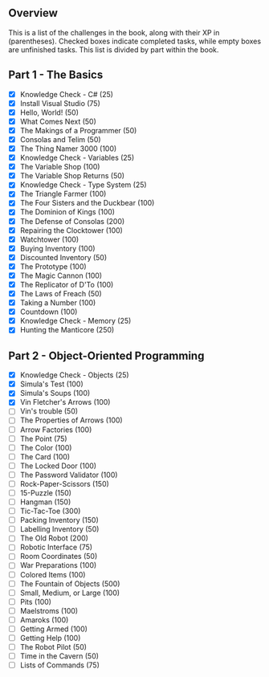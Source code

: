 ## Overview

This is a list of the challenges in the book, along with their XP in (parentheses). Checked boxes indicate completed tasks, while empty boxes are unfinished tasks. This list is divided by part within the book.

## Part 1 - The Basics

- [x] Knowledge Check - C# (25)
- [x] Install Visual Studio (75)
- [x] Hello, World! (50)
- [x] What Comes Next (50)
- [x] The Makings of a Programmer (50)
- [x] Consolas and Telim (50)
- [x] The Thing Namer 3000 (100)
- [x] Knowledge Check - Variables (25)
- [x] The Variable Shop (100)
- [x] The Variable Shop Returns (50)
- [x] Knowledge Check - Type System (25)
- [x] The Triangle Farmer (100)
- [x] The Four Sisters and the Duckbear (100)
- [x] The Dominion of Kings (100)
- [x] The Defense of Consolas (200)
- [x] Repairing the Clocktower (100)
- [x] Watchtower (100)
- [x] Buying Inventory (100)
- [x] Discounted Inventory (50)
- [x] The Prototype (100)
- [x] The Magic Cannon (100)
- [x] The Replicator of D'To (100)
- [x] The Laws of Freach (50)
- [x] Taking a Number (100)
- [x] Countdown (100)
- [x] Knowledge Check - Memory (25)
- [x] Hunting the Manticore (250)

## Part 2 - Object-Oriented Programming

- [x] Knowledge Check - Objects (25)
- [x] Simula's Test (100)
- [x] Simula's Soups (100)
- [x] Vin Fletcher's Arrows (100)
- [ ] Vin's trouble (50)
- [ ] The Properties of Arrows (100)
- [ ] Arrow Factories (100)
- [ ] The Point (75)
- [ ] The Color (100)
- [ ] The Card (100)
- [ ] The Locked Door (100)
- [ ] The Password Validator (100)
- [ ] Rock-Paper-Scissors (150)
- [ ] 15-Puzzle (150)
- [ ] Hangman (150)
- [ ] Tic-Tac-Toe (300)
- [ ] Packing Inventory (150)
- [ ] Labelling Inventory (50)
- [ ] The Old Robot (200)
- [ ] Robotic Interface (75)
- [ ] Room Coordinates (50)
- [ ] War Preparations (100)
- [ ] Colored Items (100)
- [ ] The Fountain of Objects (500)
- [ ] Small, Medium, or Large (100)
- [ ] Pits (100)
- [ ] Maelstroms (100)
- [ ] Amaroks (100)
- [ ] Getting Armed (100)
- [ ] Getting Help (100)
- [ ] The Robot Pilot (50)
- [ ] Time in the Cavern (50)
- [ ] Lists of Commands (75)